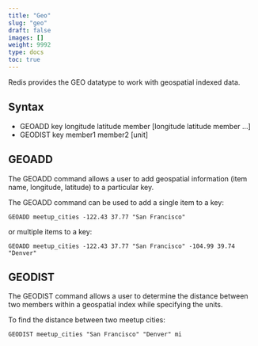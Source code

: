 ```yaml
---
title: "Geo"
slug: "geo"
draft: false
images: []
weight: 9992
type: docs
toc: true
---
```


Redis provides the GEO datatype to work with geospatial indexed data.  

## Syntax
- GEOADD key longitude latitude member [longitude latitude member ...]
- GEODIST key member1 member2 [unit]

## GEOADD
The GEOADD command allows a user to add geospatial information (item name, longitude, latitude) to a particular key.

The GEOADD command can be used to add a single item to a key:

```
GEOADD meetup_cities -122.43 37.77 "San Francisco"
```

or multiple items to a key:
```
GEOADD meetup_cities -122.43 37.77 "San Francisco" -104.99 39.74 "Denver"
```

## GEODIST
The GEODIST command allows a user to determine the distance between two members within a geospatial index while specifying the units.

To find the distance between two meetup cities:

    GEODIST meetup_cities "San Francisco" "Denver" mi

